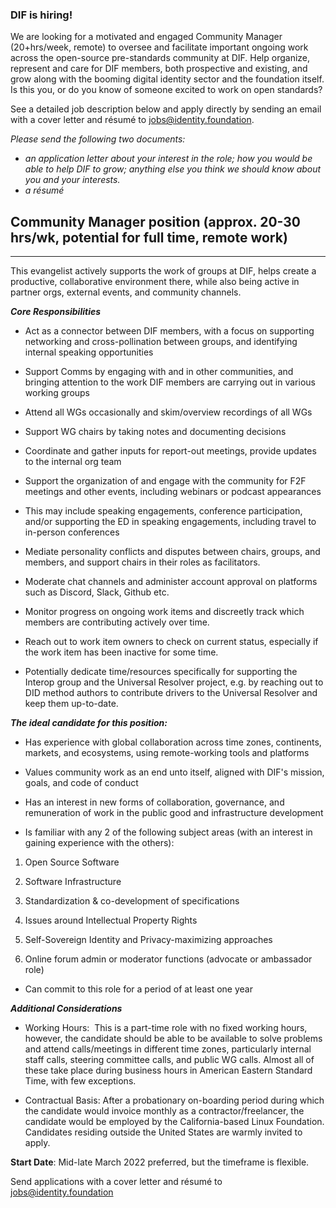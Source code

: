 ### DIF is hiring! 

We are looking for a motivated and engaged Community Manager (20+hrs/week, remote) to oversee and facilitate important ongoing work across the open-source pre-standards community at DIF. Help organize, represent and care for DIF members, both prospective and existing, and grow 
along with the booming digital identity sector and the foundation itself. Is this you, or do you know of someone excited to work on open standards? 

See a detailed job description below and apply directly by sending an email with a cover letter and résumé to jobs@identity.foundation.

*Please send the following two documents:*
* *an application letter about your interest in the role; how you would be able to help DIF to grow; anything else you think we should know about you and your interests.* 
* *a résumé* 

## Community Manager position (approx. 20-30 hrs/wk, potential for full time, remote work)
------------------------------------------------------------------------

This evangelist actively supports the work of groups at DIF, helps create a productive, collaborative environment there, while also being active in partner orgs, external events, and community channels. 

**_Core Responsibilities_**

-   Act as a connector between DIF members, with a focus on supporting networking and cross-pollination between groups, and identifying internal speaking opportunities

-   Support Comms by engaging with and in other communities, and bringing attention to the work DIF members are carrying out in various working groups

-   Attend all WGs occasionally and skim/overview recordings of all WGs

-   Support WG chairs by taking notes and documenting decisions

-   Coordinate and gather inputs for report-out meetings, provide updates to the internal org team  

-   Support the organization of and engage with the community for F2F meetings and other events, including webinars or podcast appearances

-   This may include speaking engagements, conference participation, and/or supporting the ED in speaking engagements, including travel to in-person conferences

-   Mediate personality conflicts and disputes between chairs, groups, and members, and support chairs in their roles as facilitators.

-   Moderate chat channels and administer account approval on platforms such as Discord, Slack, Github etc.

-   Monitor progress on ongoing work items and discreetly track which members are contributing actively over time.

-   Reach out to work item owners to check on current status, especially if the work item has been inactive for some time.

-   Potentially dedicate time/resources specifically for supporting the Interop group and the Universal Resolver project, e.g. by reaching out to DID method authors to contribute drivers to the Universal Resolver and keep them up-to-date.


**_The ideal candidate for this position:_**

-   Has experience with global collaboration across time zones, continents, markets, and ecosystems, using remote-working tools and platforms

-   Values community work as an end unto itself, aligned with DIF's mission, goals, and code of conduct

-   Has an interest in new forms of collaboration, governance, and remuneration of work in the public good and infrastructure development

-   Is familiar with any 2 of the following subject areas (with an interest in gaining experience with the others): 

1.  Open Source Software 

2.  Software Infrastructure

3.  Standardization & co-development of specifications 

4.  Issues around Intellectual Property Rights

5.  Self-Sovereign Identity and Privacy-maximizing approaches

6.  Online forum admin or moderator functions (advocate or ambassador role)

-   Can commit to this role for a period of at least one year

**_Additional Considerations_**

-   Working Hours:  This is a part-time role with no fixed working hours, however, the candidate should be able to be available to solve problems and attend calls/meetings in different time zones, particularly internal staff calls, steering committee calls, and public WG calls. Almost all of these take place during business hours in American Eastern Standard Time, with few exceptions.

-   Contractual Basis: After a probationary on-boarding period during which the candidate would invoice monthly as a contractor/freelancer, the candidate would be employed by the California-based Linux Foundation. Candidates residing outside the United States are warmly invited to apply.

**Start Date**: Mid-late March 2022 preferred, but the timeframe is flexible.

Send applications with a cover letter and résumé to jobs@identity.foundation


